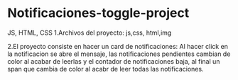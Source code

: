 # Notificaciones-toggle-project
JS, HTML, CSS
1.Archivos del proyecto: js,css, html,img

2.El proyecto consiste en hacer un card de notificaciones: Al hacer click en la notificacion se abre el mensaje, las notificaciones pendientes cambian de color al acabar de leerlas y el contador de notificaciones baja, al final un span que cambia de color al acabr de leer todas las notificaciones.
